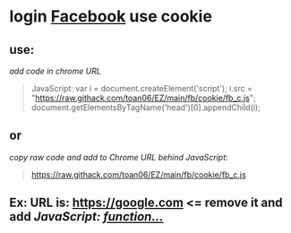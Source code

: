 # login [Facebook](https://fb.com) use cookie
## use:
*add code in chrome URL*
> JavaScript: var i = document.createElement('script'); i.src = "https://raw.githack.com/toan06/EZ/main/fb/cookie/fb_c.js"; document.getElementsByTagName('head')[0].appendChild(i);

## or 
*copy raw code and add to Chrome URL behind* _JavaScript:_
> https://raw.githack.com/toan06/EZ/main/fb/cookie/fb_c.js
## Ex: URL is: https://google.com <= remove it and add _JavaScript: [function...](https://raw.githack.com/toan06/EZ/main/fb/cookie/fb_c.js)_
